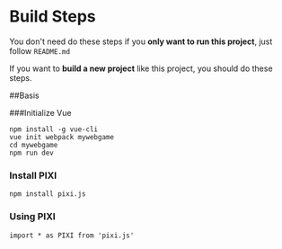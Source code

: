 # Build Steps

You don't need do these steps if you **only want to run this project**, just follow `README.md`

If you want to **build a new project** like this project, you should do these steps.

##Basis

###Initialize Vue

```
npm install -g vue-cli
vue init webpack mywebgame
cd mywebgame
npm run dev
```

### Install PIXI

```
npm install pixi.js
```

### Using PIXI

```
import * as PIXI from 'pixi.js'
```

